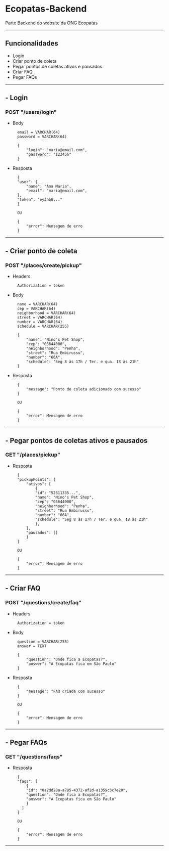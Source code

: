 # Ecopatas-Backend
Parte Backend do website da ONG Ecopatas

---
## Funcionalidades
- Login
- Criar ponto de coleta
- Pegar pontos de coletas ativos e pausados
- Criar FAQ
- Pegar FAQs
---

## - Login
### POST "/users/login"

* Body

        email = VARCHAR(64)
        password = VARCHAR(64)

        {
            "login": "maria@email.com",
            "password": "123456"
        }

* Resposta

        {
        "user": {
            "name": "Ana Maria",
            "email": "maria@email.com",
        },
        "token": "eyJhbG..."
        }

        OU

        { 
            "error": Mensagem de erro
        }

---

## - Criar ponto de coleta
### POST "/places/create/pickup"

* Headers

        Authorization = token

* Body

        name = VARCHAR(64)
        cep = VARCHAR(64)
        neighborhood = VARCHAR(64)
        street = VARCHAR(64)
        number = VARCHAR(64)
        schedule = VARCHAR(255)

        {
            "name": "Nino's Pet Shop",
            "cep": "03644000",
            "neighborhood": "Penha",
            "street": "Rua Embirussu",
            "number": "66A",
            "schedule": "Seg 8 às 17h / Ter. e qua. 18 às 21h"
        }

* Resposta

        {
            "message": "Ponto de coleta adicionado com sucesso"
        }

        OU

        { 
            "error": Mensagem de erro
        }

---

## - Pegar pontos de coletas ativos e pausados
### GET "/places/pickup"

* Resposta

        {
        "pickupPoints": {
            "ativos": [
                {
                "id": "52311335...",
                "name": "Nino's Pet Shop",
                "cep": "03644000",
                "neighborhood": "Penha",
                "street": "Rua Embirussu",
                "number": "66A",
                "schedule": "Seg 8 às 17h / Ter. e qua. 18 às 21h"
                },
            ],
            "pausados": []
            }
        }

        OU

        { 
            "error": Mensagem de erro
        }

---

## - Criar FAQ
### POST "/questions/create/faq"

* Headers

        Authorization = token

* Body

        question = VARCHAR(255)
        answer = TEXT

        {
            "question": "Onde fica a Ecopatas?",
            "answer": "A Ecopatas fica em São Paulo"
        }

* Resposta

        {
            "message": "FAQ criada com sucesso"
        }

        OU

        { 
            "error": Mensagem de erro
        }

---

## - Pegar FAQs
### GET "/questions/faqs"

* Resposta

        {
        "faqs": [
            {
            "id": "0a2dd28a-a785-4372-af2d-a1359c3c7e20",
            "question": "Onde fica a Ecopatas?",
            "answer": "A Ecopatas fica em São Paulo"
            }
          ]
        }

        OU

        { 
            "error": Mensagem de erro
        }

---